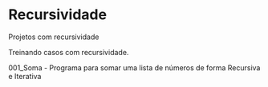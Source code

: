 # Recursividade
Projetos com recursividade

Treinando casos com recursividade.

001_Soma - Programa para somar uma lista de números de forma Recursiva e Iterativa
